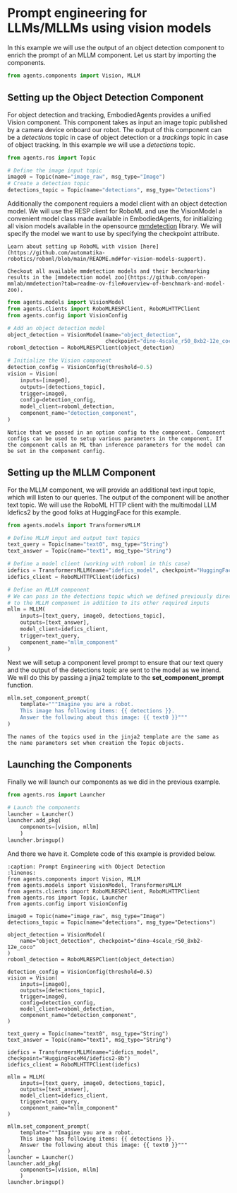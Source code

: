 # Prompt engineering for LLMs/MLLMs using vision models

In this example we will use the output of an object detection component to enrich the prompt of an MLLM component. Let us start by importing the components.
```python
from agents.components import Vision, MLLM
```

## Setting up the Object Detection Component
For object detection and tracking, EmbodiedAgents provides a unified Vision component. This component takes as input an image topic published by a camera device onboard our robot. The output of this component can be a _detections_ topic in case of object detection or a _trackings_ topic in case of object tracking. In this example we will use a _detections_ topic.

```python
from agents.ros import Topic

# Define the image input topic
image0 = Topic(name="image_raw", msg_type="Image")
# Create a detection topic
detections_topic = Topic(name="detections", msg_type="Detections")
```
Additionally the component requiers a model client with an object detection model. We will use the RESP client for RoboML and use the VisionModel a convenient model class made available in EmbodiedAgents, for initializing all vision models available in the opensource [mmdetection](https://github.com/open-mmlab/mmdetection) library. We will specify the model we want to use by specifying the checkpoint attribute.

```{note}
Learn about setting up RoboML with vision [here](https://github.com/automatika-robotics/roboml/blob/main/README.md#for-vision-models-support).
```
```{seealso}
Checkout all available mmdetection models and their benchmarking results in the [mmdetection model zoo](https://github.com/open-mmlab/mmdetection?tab=readme-ov-file#overview-of-benchmark-and-model-zoo).
```

```python
from agents.models import VisionModel
from agents.clients import RoboMLRESPClient, RoboMLHTTPClient
from agents.config import VisionConfig

# Add an object detection model
object_detection = VisionModel(name="object_detection",
                               checkpoint="dino-4scale_r50_8xb2-12e_coco")
roboml_detection = RoboMLRESPClient(object_detection)

# Initialize the Vision component
detection_config = VisionConfig(threshold=0.5)
vision = Vision(
    inputs=[image0],
    outputs=[detections_topic],
    trigger=image0,
    config=detection_config,
    model_client=roboml_detection,
    component_name="detection_component",
)
```

```{tip}
Notice that we passed in an option config to the component. Component configs can be used to setup various parameters in the component. If the component calls an ML than inference parameters for the model can be set in the component config.
```

## Setting up the MLLM Component

For the MLLM component, we will provide an additional text input topic, which will listen to our queries. The output of the component will be another text topic. We will use the RoboML HTTP client with the multimodal LLM Idefics2 by the good folks at HuggingFace for this example.

```python
from agents.models import TransformersMLLM

# Define MLLM input and output text topics
text_query = Topic(name="text0", msg_type="String")
text_answer = Topic(name="text1", msg_type="String")

# Define a model client (working with roboml in this case)
idefics = TransformersMLLM(name="idefics_model", checkpoint="HuggingFaceM4/idefics2-8b")
idefics_client = RoboMLHTTPClient(idefics)

# Define an MLLM component
# We can pass in the detections topic which we defined previously directy as an optional input
# to the MLLM component in addition to its other required inputs
mllm = MLLM(
    inputs=[text_query, image0, detections_topic],
    outputs=[text_answer],
    model_client=idefics_client,
    trigger=text_query,
    component_name="mllm_component"
)
```
Next we will setup a component level prompt to ensure that our text query and the output of the detections topic are sent to the model as we intend. We will do this by passing a jinja2 template to the **set_component_prompt** function.
```python
mllm.set_component_prompt(
    template="""Imagine you are a robot.
    This image has following items: {{ detections }}.
    Answer the following about this image: {{ text0 }}"""
)
```
```{caution}
The names of the topics used in the jinja2 template are the same as the name parameters set when creation the Topic objects.
```

## Launching the Components

Finally we will launch our components as we did in the previous example.

```python
from agents.ros import Launcher

# Launch the components
launcher = Launcher()
launcher.add_pkg(
    components=[vision, mllm]
    )
launcher.bringup()
```

And there we have it. Complete code of this example is provided below.

```{code-block} python
:caption: Prompt Engineering with Object Detection
:linenos:
from agents.components import Vision, MLLM
from agents.models import VisionModel, TransformersMLLM
from agents.clients import RoboMLRESPClient, RoboMLHTTPClient
from agents.ros import Topic, Launcher
from agents.config import VisionConfig

image0 = Topic(name="image_raw", msg_type="Image")
detections_topic = Topic(name="detections", msg_type="Detections")

object_detection = VisionModel(
    name="object_detection", checkpoint="dino-4scale_r50_8xb2-12e_coco"
)
roboml_detection = RoboMLRESPClient(object_detection)

detection_config = VisionConfig(threshold=0.5)
vision = Vision(
    inputs=[image0],
    outputs=[detections_topic],
    trigger=image0,
    config=detection_config,
    model_client=roboml_detection,
    component_name="detection_component",
)

text_query = Topic(name="text0", msg_type="String")
text_answer = Topic(name="text1", msg_type="String")

idefics = TransformersMLLM(name="idefics_model", checkpoint="HuggingFaceM4/idefics2-8b")
idefics_client = RoboMLHTTPClient(idefics)

mllm = MLLM(
    inputs=[text_query, image0, detections_topic],
    outputs=[text_answer],
    model_client=idefics_client,
    trigger=text_query,
    component_name="mllm_component"
)

mllm.set_component_prompt(
    template="""Imagine you are a robot.
    This image has following items: {{ detections }}.
    Answer the following about this image: {{ text0 }}"""
)
launcher = Launcher()
launcher.add_pkg(
    components=[vision, mllm]
    )
launcher.bringup()
```
